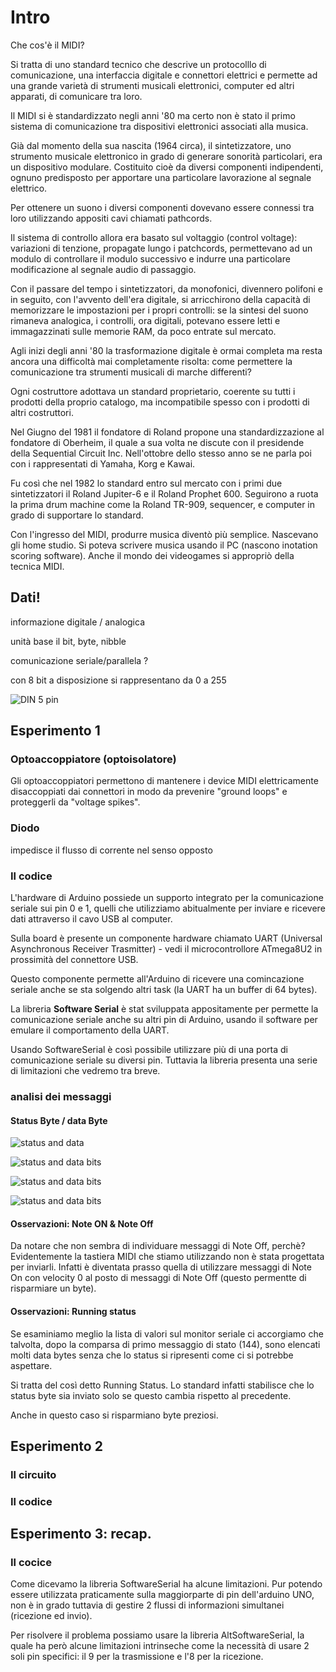 # Intro

Che cos'è il MIDI?

Si tratta di uno standard tecnico che descrive un protocolllo di comunicazione, una interfaccia digitale e connettori elettrici e permette ad una grande varietà di strumenti musicali elettronici, computer ed altri apparati, di comunicare tra loro.

Il MIDI si è standardizzato negli anni '80 ma certo non è stato il primo sistema di comunicazione tra dispositivi elettronici associati alla musica.

Già dal momento della sua nascita (1964 circa), il sintetizzatore, uno strumento musicale elettronico in grado di generare sonorità particolari, era un dispositivo modulare. Costituito cioè da diversi componenti indipendenti, ognuno predisposto per apportare una particolare lavorazione al segnale elettrico.

Per ottenere un suono i diversi componenti dovevano essere connessi tra loro utilizzando appositi cavi chiamati pathcords.

Il sistema di controllo allora era basato sul voltaggio (control voltage): variazioni di tenzione, propagate lungo i patchcords, permettevano ad un modulo di controllare il modulo successivo e indurre una particolare modificazione al segnale audio di passaggio.

Con il passare del tempo i sintetizzatori, da monofonici, divennero polifoni e in seguito, con l'avvento dell'era digitale, si arricchirono della capacità di memorizzare le impostazioni per i propri controlli: se la sintesi del suono rimaneva analogica, i controlli, ora digitali, potevano essere letti e immagazzinati sulle memorie RAM, da poco entrate sul mercato.

Agli inizi degli anni '80 la trasformazione digitale è ormai completa ma resta ancora una difficoltà mai completamente risolta: come permettere la comunicazione tra strumenti musicali di marche differenti?

Ogni costruttore adottava un standard proprietario, coerente su tutti i prodotti della proprio catalogo, ma incompatibile spesso con i prodotti di altri costruttori.

Nel Giugno del 1981 il fondatore di Roland propone una standardizzazione al fondatore di Oberheim, il quale a sua volta ne discute con il presidende della Sequential Circuit Inc. Nell'ottobre dello stesso anno se ne parla poi con i rappresentati di Yamaha, Korg e Kawai.

Fu così che nel 1982 lo standard entro sul mercato con i primi due sintetizzatori il Roland Jupiter-6 e il Roland Prophet 600. Seguirono a ruota la prima drum machine come la Roland TR-909, sequencer, e computer in grado di supportare lo standard.

Con l'ingresso del MIDI, produrre musica diventò più semplice. Nascevano gli home studio. Si poteva scrivere musica usando il PC (nascono inotation scoring software). Anche il mondo dei videogames si appropriò della tecnica MIDI.


## Dati!


informazione digitale / analogica


unità base il bit, byte, nibble


comunicazione seriale/parallela ?


con 8 bit a disposizione si rappresentano da 0 a 255


<!-- .slide: data-background-color="#fff" -->
![DIN 5 pin](images/DIN5pin.jpg)<!-- .element: style="width:50%;" -->


## Esperimento 1

### Optoaccoppiatore (optoisolatore)

Gli optoaccoppiatori permettono di mantenere i device MIDI elettricamente disaccoppiati dai connettori in modo da prevenire "ground loops" e proteggerli da "voltage spikes".

### Diodo

impedisce il flusso di corrente nel senso opposto

### Il codice

L'hardware di Arduino possiede un supporto integrato per la comunicazione seriale sui pin 0 e 1, quelli che utilizziamo abitualmente per inviare e ricevere dati attraverso il cavo USB al computer.

Sulla board è presente un componente hardware chiamato UART (Universal Asynchronous Receiver Trasmitter) - vedi il microcontrollore ATmega8U2 in prossimità del connettore USB.

Questo componente permette all'Arduino di ricevere una comincazione seriale anche se sta solgendo altri task (la UART ha un buffer di 64 bytes).

La libreria **Software Serial** è stat sviluppata appositamente per permette la comunicazione seriale anche su altri pin di Arduino, usando il software per emulare il comportamento della UART.

Usando SoftwareSerial è così possibile utilizzare più di una porta di comunicazione seriale su diversi pin. Tuttavia la libreria presenta una serie di limitazioni che vedremo tra breve.

### analisi dei messaggi

#### Status Byte / data Byte


<!-- .slide: data-background-color="#fff" -->
![status and data](images/status-and-data.png)<!-- .element: style="width:90%;" -->


<!-- .slide: data-background-color="#fff" -->
![status and data bits](images/status-and-data-bits.png)<!-- .element: style="width:50%;" -->


<!-- .slide: data-background-color="#fff" -->
![status and data bits](images/nibbles.png)<!-- .element: style="width:50%;" -->


<!-- .slide: data-background-color="#fff" -->
![status and data bits](images/MIDI-channels.png)<!-- .element: style="width:90%;" -->


<!-- .slide: data-background-size="contain" data-background-color="#fff" data-background-image="images/note_numbers.png" -->


#### Osservazioni: Note ON & Note Off

Da notare che non sembra di individuare messaggi di Note Off, perchè?
Evidentemente la tastiera MIDI che stiamo utilizzando non è stata progettata per inviarli.
Infatti è diventata prasso quella di utilizzare messaggi di Note On con velocity 0 al posto di messaggi di Note Off (questo permentte di risparmiare un byte).

#### Osservazioni: Running status

Se esaminiamo meglio la lista di valori sul monitor seriale ci accorgiamo che talvolta, dopo la comparsa di primo messaggio di stato (144), sono elencati molti data bytes senza che lo status si ripresenti come ci si potrebbe aspettare.

Si tratta del così detto Running Status. Lo standard infatti stabilisce che lo status byte sia inviato solo se questo cambia rispetto al precedente.

Anche in questo caso si risparmiano byte preziosi.

## Esperimento 2

### Il circuito

### Il codice

## Esperimento 3: recap.

### Il cocice

Come dicevamo la libreria SoftwareSerial ha alcune limitazioni. Pur potendo essere utilizzata praticamente sulla maggiorparte di pin dell'arduino UNO, non è in grado tuttavia di gestire 2 flussi di informazioni simultanei (ricezione ed invio).

Per risolvere il problema possiamo usare la libreria AltSoftwareSerial, la quale ha però alcune limitazioni intrinseche come la necessità di usare 2 soli pin specifici: il 9 per la trasmissione e l'8 per la ricezione.
